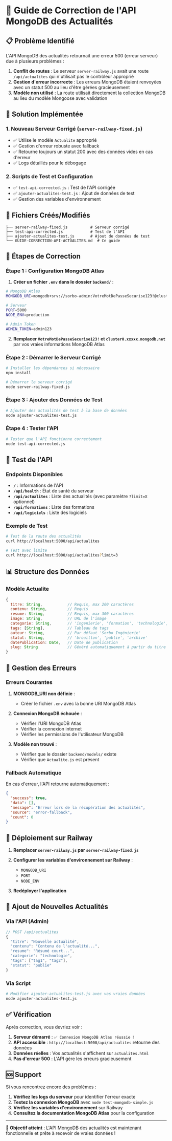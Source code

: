 # 🔧 Guide de Correction de l'API MongoDB des Actualités

## 📋 Problème Identifié

L'API MongoDB des actualités retournait une erreur 500 (erreur serveur) due à plusieurs problèmes :

1. **Conflit de routes** : Le serveur `server-railway.js` avait une route `/api/actualites` qui n'utilisait pas le contrôleur approprié
2. **Gestion d'erreur incorrecte** : Les erreurs MongoDB étaient renvoyées avec un statut 500 au lieu d'être gérées gracieusement
3. **Modèle non utilisé** : La route utilisait directement la collection MongoDB au lieu du modèle Mongoose avec validation

## 🚀 Solution Implémentée

### 1. Nouveau Serveur Corrigé (`server-railway-fixed.js`)

- ✅ Utilise le modèle `Actualite` approprié
- ✅ Gestion d'erreur robuste avec fallback
- ✅ Retourne toujours un statut 200 avec des données vides en cas d'erreur
- ✅ Logs détaillés pour le débogage

### 2. Scripts de Test et Configuration

- ✅ `test-api-corrected.js` : Test de l'API corrigée
- ✅ `ajouter-actualites-test.js` : Ajout de données de test
- ✅ Gestion des variables d'environnement

## 📁 Fichiers Créés/Modifiés

```
├── server-railway-fixed.js          # Serveur corrigé
├── test-api-corrected.js            # Test de l'API
├── ajouter-actualites-test.js       # Ajout de données de test
└── GUIDE-CORRECTION-API-ACTUALITES.md  # Ce guide
```

## 🔧 Étapes de Correction

### Étape 1 : Configuration MongoDB Atlas

1. **Créer un fichier `.env` dans le dossier `backend/`** :
```bash
# MongoDB Atlas
MONGODB_URI=mongodb+srv://sorbo-admin:VotreMotDePasseSecurise123!@cluster0.xxxxx.mongodb.net/sorbo-ingenierie?retryWrites=true&w=majority

# Serveur
PORT=5000
NODE_ENV=production

# Admin Token
ADMIN_TOKEN=admin123
```

2. **Remplacer `VotreMotDePasseSecurise123!` et `cluster0.xxxxx.mongodb.net`** par vos vraies informations MongoDB Atlas

### Étape 2 : Démarrer le Serveur Corrigé

```bash
# Installer les dépendances si nécessaire
npm install

# Démarrer le serveur corrigé
node server-railway-fixed.js
```

### Étape 3 : Ajouter des Données de Test

```bash
# Ajouter des actualités de test à la base de données
node ajouter-actualites-test.js
```

### Étape 4 : Tester l'API

```bash
# Tester que l'API fonctionne correctement
node test-api-corrected.js
```

## 🧪 Test de l'API

### Endpoints Disponibles

- **`/`** : Informations de l'API
- **`/api/health`** : État de santé du serveur
- **`/api/actualites`** : Liste des actualités (avec paramètre `?limit=X` optionnel)
- **`/api/formations`** : Liste des formations
- **`/api/logiciels`** : Liste des logiciels

### Exemple de Test

```bash
# Test de la route des actualités
curl http://localhost:5000/api/actualites

# Test avec limite
curl http://localhost:5000/api/actualites?limit=3
```

## 📊 Structure des Données

### Modèle Actualite

```javascript
{
  titre: String,           // Requis, max 200 caractères
  contenu: String,         // Requis
  resume: String,          // Requis, max 300 caractères
  image: String,           // URL de l'image
  categorie: String,       // 'ingenierie', 'formation', 'technologie', 'entreprise', 'autre'
  tags: [String],          // Tableau de tags
  auteur: String,          // Par défaut 'Sorbo Ingénierie'
  statut: String,          // 'brouillon', 'publie', 'archive'
  datePublication: Date,   // Date de publication
  slug: String             // Généré automatiquement à partir du titre
}
```

## 🚨 Gestion des Erreurs

### Erreurs Courantes

1. **MONGODB_URI non définie** :
   - Créer le fichier `.env` avec la bonne URI MongoDB Atlas

2. **Connexion MongoDB échouée** :
   - Vérifier l'URI MongoDB Atlas
   - Vérifier la connexion internet
   - Vérifier les permissions de l'utilisateur MongoDB

3. **Modèle non trouvé** :
   - Vérifier que le dossier `backend/models/` existe
   - Vérifier que `Actualite.js` est présent

### Fallback Automatique

En cas d'erreur, l'API retourne automatiquement :
```json
{
  "success": true,
  "data": [],
  "message": "Erreur lors de la récupération des actualités",
  "source": "error-fallback",
  "count": 0
}
```

## 🔄 Déploiement sur Railway

1. **Remplacer `server-railway.js` par `server-railway-fixed.js`**
2. **Configurer les variables d'environnement sur Railway** :
   - `MONGODB_URI`
   - `PORT`
   - `NODE_ENV`

3. **Redéployer l'application**

## 📝 Ajout de Nouvelles Actualités

### Via l'API (Admin)

```javascript
// POST /api/actualites
{
  "titre": "Nouvelle actualité",
  "contenu": "Contenu de l'actualité...",
  "resume": "Résumé court...",
  "categorie": "technologie",
  "tags": ["tag1", "tag2"],
  "statut": "publie"
}
```

### Via Script

```bash
# Modifier ajouter-actualites-test.js avec vos vraies données
node ajouter-actualites-test.js
```

## ✅ Vérification

Après correction, vous devriez voir :

1. **Serveur démarré** : `✅ Connexion MongoDB Atlas réussie !`
2. **API accessible** : `http://localhost:5000/api/actualites` retourne des données
3. **Données réelles** : Vos actualités s'affichent sur `actualites.html`
4. **Pas d'erreur 500** : L'API gère les erreurs gracieusement

## 🆘 Support

Si vous rencontrez encore des problèmes :

1. **Vérifiez les logs du serveur** pour identifier l'erreur exacte
2. **Testez la connexion MongoDB** avec `node test-mongodb-simple.js`
3. **Vérifiez les variables d'environnement** sur Railway
4. **Consultez la documentation MongoDB Atlas** pour la configuration

---

**🎯 Objectif atteint** : L'API MongoDB des actualités est maintenant fonctionnelle et prête à recevoir de vraies données !
